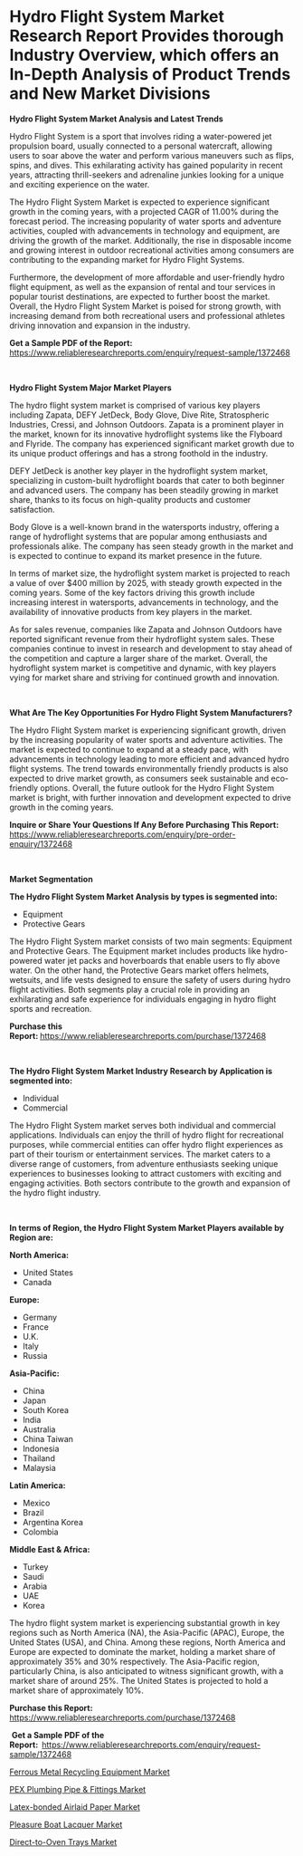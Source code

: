 <p><h1>Hydro Flight System Market Research Report Provides thorough Industry Overview, which offers an In-Depth Analysis of Product Trends and New Market Divisions</h1></p><p><strong>Hydro Flight System Market Analysis and Latest Trends</strong></p>
<p><p>Hydro Flight System is a sport that involves riding a water-powered jet propulsion board, usually connected to a personal watercraft, allowing users to soar above the water and perform various maneuvers such as flips, spins, and dives. This exhilarating activity has gained popularity in recent years, attracting thrill-seekers and adrenaline junkies looking for a unique and exciting experience on the water.</p><p>The Hydro Flight System Market is expected to experience significant growth in the coming years, with a projected CAGR of 11.00% during the forecast period. The increasing popularity of water sports and adventure activities, coupled with advancements in technology and equipment, are driving the growth of the market. Additionally, the rise in disposable income and growing interest in outdoor recreational activities among consumers are contributing to the expanding market for Hydro Flight Systems.</p><p>Furthermore, the development of more affordable and user-friendly hydro flight equipment, as well as the expansion of rental and tour services in popular tourist destinations, are expected to further boost the market. Overall, the Hydro Flight System Market is poised for strong growth, with increasing demand from both recreational users and professional athletes driving innovation and expansion in the industry.</p></p>
<p><strong>Get a Sample PDF of the Report:&nbsp;</strong> <a href="https://www.reliableresearchreports.com/enquiry/request-sample/1372468">https://www.reliableresearchreports.com/enquiry/request-sample/1372468</a></p>
<p>&nbsp;</p>
<p><strong>Hydro Flight System Major Market Players</strong></p>
<p><p>The hydro flight system market is comprised of various key players including Zapata, DEFY JetDeck, Body Glove, Dive Rite, Stratospheric Industries, Cressi, and Johnson Outdoors. Zapata is a prominent player in the market, known for its innovative hydroflight systems like the Flyboard and Flyride. The company has experienced significant market growth due to its unique product offerings and has a strong foothold in the industry.</p><p>DEFY JetDeck is another key player in the hydroflight system market, specializing in custom-built hydroflight boards that cater to both beginner and advanced users. The company has been steadily growing in market share, thanks to its focus on high-quality products and customer satisfaction.</p><p>Body Glove is a well-known brand in the watersports industry, offering a range of hydroflight systems that are popular among enthusiasts and professionals alike. The company has seen steady growth in the market and is expected to continue to expand its market presence in the future.</p><p>In terms of market size, the hydroflight system market is projected to reach a value of over $400 million by 2025, with steady growth expected in the coming years. Some of the key factors driving this growth include increasing interest in watersports, advancements in technology, and the availability of innovative products from key players in the market.</p><p>As for sales revenue, companies like Zapata and Johnson Outdoors have reported significant revenue from their hydroflight system sales. These companies continue to invest in research and development to stay ahead of the competition and capture a larger share of the market. Overall, the hydroflight system market is competitive and dynamic, with key players vying for market share and striving for continued growth and innovation.</p></p>
<p>&nbsp;</p>
<p><strong>What Are The Key Opportunities For Hydro Flight System Manufacturers?</strong></p>
<p><p>The Hydro Flight System market is experiencing significant growth, driven by the increasing popularity of water sports and adventure activities. The market is expected to continue to expand at a steady pace, with advancements in technology leading to more efficient and advanced hydro flight systems. The trend towards environmentally friendly products is also expected to drive market growth, as consumers seek sustainable and eco-friendly options. Overall, the future outlook for the Hydro Flight System market is bright, with further innovation and development expected to drive growth in the coming years.</p></p>
<p><strong>Inquire or Share Your Questions If Any Before Purchasing This Report:</strong> <a href="https://www.reliableresearchreports.com/enquiry/pre-order-enquiry/1372468">https://www.reliableresearchreports.com/enquiry/pre-order-enquiry/1372468</a></p>
<p>&nbsp;</p>
<p><strong>Market Segmentation</strong></p>
<p><strong>The Hydro Flight System Market Analysis by types is segmented into:</strong></p>
<p><ul><li>Equipment</li><li>Protective Gears</li></ul></p>
<p><p>The Hydro Flight System market consists of two main segments: Equipment and Protective Gears. The Equipment market includes products like hydro-powered water jet packs and hoverboards that enable users to fly above water. On the other hand, the Protective Gears market offers helmets, wetsuits, and life vests designed to ensure the safety of users during hydro flight activities. Both segments play a crucial role in providing an exhilarating and safe experience for individuals engaging in hydro flight sports and recreation.</p></p>
<p><strong>Purchase this Report:&nbsp;</strong><a href="https://www.reliableresearchreports.com/purchase/1372468">https://www.reliableresearchreports.com/purchase/1372468</a></p>
<p>&nbsp;</p>
<p><strong>The Hydro Flight System Market Industry Research by Application is segmented into:</strong></p>
<p><ul><li>Individual</li><li>Commercial</li></ul></p>
<p><p>The Hydro Flight System market serves both individual and commercial applications. Individuals can enjoy the thrill of hydro flight for recreational purposes, while commercial entities can offer hydro flight experiences as part of their tourism or entertainment services. The market caters to a diverse range of customers, from adventure enthusiasts seeking unique experiences to businesses looking to attract customers with exciting and engaging activities. Both sectors contribute to the growth and expansion of the hydro flight industry.</p></p>
<p>&nbsp;</p>
<p><strong>In terms of Region, the Hydro Flight System Market Players available by Region are:</strong></p>
<p>
    <p> <strong> North America: </strong>
        <ul>
            <li>United States</li>
            <li>Canada</li>
        </ul>
        </p> 
    <p> <strong> Europe: </strong>
        <ul>
            <li>Germany</li>
            <li>France</li>
            <li>U.K.</li>
            <li>Italy</li>
            <li>Russia</li>
        </ul>
        </p> 
    <p> <strong> Asia-Pacific: </strong>
        <ul>
            <li>China</li>
            <li>Japan</li>
            <li>South Korea</li>
            <li>India</li>
            <li>Australia</li>
            <li>China Taiwan</li>
            <li>Indonesia</li>
            <li>Thailand</li>
            <li>Malaysia</li>
        </ul>
        </p> 
    <p> <strong> Latin America: </strong>
        <ul>
            <li>Mexico</li>
            <li>Brazil</li>
            <li>Argentina Korea</li>
            <li>Colombia</li>
        </ul>
        </p> 
    <p> <strong> Middle East & Africa: </strong>
        <ul>
            <li>Turkey</li>
            <li>Saudi</li>
            <li>Arabia</li>
            <li>UAE</li>
            <li>Korea</li>
        </ul>
    </p>
    </p>
<p><p>The hydro flight system market is experiencing substantial growth in key regions such as North America (NA), the Asia-Pacific (APAC), Europe, the United States (USA), and China. Among these regions, North America and Europe are expected to dominate the market, holding a market share of approximately 35% and 30% respectively. The Asia-Pacific region, particularly China, is also anticipated to witness significant growth, with a market share of around 25%. The United States is projected to hold a market share of approximately 10%.</p></p>
<p><strong>Purchase this Report: </strong><a href="https://www.reliableresearchreports.com/purchase/1372468">https://www.reliableresearchreports.com/purchase/1372468</a></p>
<p>&nbsp;<strong>Get a Sample PDF of the Report:&nbsp;&nbsp;</strong><a href="https://www.reliableresearchreports.com/enquiry/request-sample/1372468">https://www.reliableresearchreports.com/enquiry/request-sample/1372468</a></p>
<p><strong></strong></p>
<p><p><a href="https://github.com/Angelnienowdseej3e45z3p8c/Market-Research-Report-List-1/blob/main/ferrous-metal-recycling-equipment-market.md">Ferrous Metal Recycling Equipment Market</a></p><p><a href="https://issuu.com/reportprime-2/docs/pex-plumbing-pipe-fittings-market-size-2030.pptx">PEX Plumbing Pipe & Fittings Market</a></p><p><a href="https://issuu.com/reportprime-2/docs/latex-bonded-airlaid-paper-market-size-2030.pptx">Latex-bonded Airlaid Paper Market</a></p><p><a href="https://github.com/YashRP12/Market-Research-Report-List-3/blob/main/pleasure-boat-lacquer-market.md">Pleasure Boat Lacquer Market</a></p><p><a href="https://github.com/brentleyjimmiealvaradoz4l1rea/Market-Research-Report-List-1/blob/main/direct-to-oven-trays-market.md">Direct-to-Oven Trays Market</a></p></p>